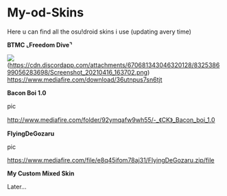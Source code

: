 # My-od-Skins
Here u can find all the osu!droid skins i use (updating avery time)

**BTMC ⌞Freedom Dive⌝**

![](https://cdn.discordapp.com/attachments/670681343046320128/832538698813145118/Screenshot_20210416_163650.png)(https://cdn.discordapp.com/attachments/670681343046320128/832538699056283698/Screenshot_20210416_163702.png)
https://www.mediafire.com/download/36utnpus7sn6tjt


**Bacon Boi 1.0**

pic

http://www.mediafire.com/folder/92ymqafw9wh55/-_《CK》_Bacon_boi_1.0


**FlyingDeGozaru**

pic

https://www.mediafire.com/file/e8q45ifom78aj31/FlyingDeGozaru.zip/file


**My Custom Mixed Skin**

Later...
